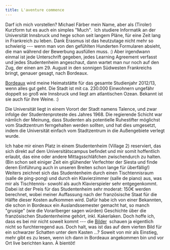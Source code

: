 ```yaml
---
title: L'aventure commence
---
```


Darf ich mich vorstellen? Michael Färber mein Name, aber als (Tiroler) Kurzform tut es auch ein simples "Much".  Ich studiere Informatik an der Universität Innsbruck und hege schon seit langem Pläne, für eine Zeit lang in Frankreich zu leben. Dank Erasmus ist das heutzutage nicht mehr so schwierig --- wenn man von den gefühlten Hunderten Formularen absieht, die man während der Bewerbung ausfüllen muss. :) Aber irgendwann einmal ist jede Unterschrift gegeben, jedes Learning Agreement verfasst und jedes Studentenheim angeschaut, dann wartet man nur noch auf den Zug, der einen am 29. August in den sonnigen Südwesten Frankreichs bringt, genauer gesagt, nach Bordeaux.

[Bordeaux](http://de.wikipedia.org/wiki/Bordeaux) wird meine Heimatstätte für das gesamte Studienjahr 2012/13, wenn alles gut geht. Die Stadt ist mit ca. 230.000 Einwohnern ungefähr doppelt so groß wie Innsbruck und liegt am atlantischen Ozean. Bekannt ist sie auch für ihre Weine. :)

Die Universität liegt in einem Vorort der Stadt namens Talence, und zwar infolge der Studentenproteste des Jahres 1968. Die regierende Schicht war nämlich der Meinung, dass Studenten als potentielle Ruhestifter möglichst vom Stadtzentrum ferngehalten werden sollten, und hat dies umgesetzt, indem die Universität einfach vom Stadtzentrum in die Außengebiete verlegt wurde.


Ich habe mir einen Platz in einem Studentenheim (Village 2) reserviert, das sich direkt auf dem Universitätscampus befindet und mir somit hoffentlich erlaubt, das eine oder andere Mittagsschläfchen zwischendurch zu halten. (Bin schon seit einiger Zeit ein glühender Verfechter der Siesta und finde deren Einführung auch in unseren Breiten schon lange für überfällig!) Weiters zeichnet sich das Studentenheim durch einen Tischtennisraum (salle de ping-pong) und durch ein Klavierzimmer (salle de piano) aus, was mir als Tischtennis- sowohl als auch Klavierspieler sehr entgegenkommt. Dabei ist der Preis für das Studentenheim sehr moderat: 150€ werden berechnet, wobei meiner Auffassung nach der französische Staat für die Hälfte dieser Kosten aufkommen wird. Dafür habe ich von einer Bekannten, die schon in Bordeaux ein Auslandssemester gemacht hat, so manch "grusige" (wie die Vorarlberger sagen würden) Geschichte über die französischen Studentenheime gehört, inkl. Kakerlaken. Doch hoffe ich, dass es bei mir nicht soweit kommt --- die [Bilder](https://web.archive.org/web/20120829141436/http://www.crous-bordeaux.fr/residences-villages-gironde/village-2.html)  schauen ja eigentlich nicht so furchterregend aus. Doch halt, was ist das auf dem vierten Bild für ein schwarzer Schatten unter dem Kasten ...?
Soweit von mir als Einstieg, mehr gibt es zu lesen, wenn ich dann in Bordeaux angekommen bin und vor Ort live berichten kann. À bientôt!
